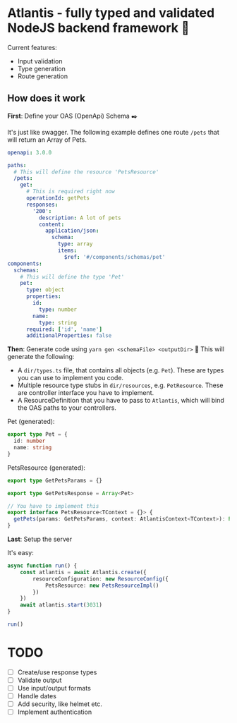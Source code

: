 # Atlantis - fully typed and validated NodeJS backend framework 🍦

Current features:
- Input validation
- Type generation
- Route generation

## How does it work
**First**: Define your OAS (OpenApi) Schema ✒️

It's just like swagger. The following example defines one route `/pets` that will return an Array of Pets.

```yaml
openapi: 3.0.0

paths:
  # This will define the resource 'PetsResource'
  /pets:
    get:
      # This is required right now
      operationId: getPets
      responses:
        '200':
          description: A lot of pets
          content:
            application/json:
              schema:
                type: array
                items:
                  $ref: '#/components/schemas/pet'
components:
  schemas:
    # This will define the type 'Pet'
    pet:
      type: object
      properties:
        id:
          type: number
        name:
          type: string
      required: ['id', 'name']
      additionalProperties: false
```

**Then**: Generate code using ```yarn gen <schemaFile> <outputDir>``` 🎩
This will generate the following:
- A `dir/types.ts` file, that contains all objects (e.g. `Pet`). These are types you can use to implement you code.
- Multiple resource type stubs in `dir/resources`, e.g. `PetResource`. These are controller interface you have to implement.
- A ResourceDefinition that you have to pass to `Atlantis`, which will bind the OAS paths to your controllers.

Pet (generated):
```ts
export type Pet = {
  id: number
  name: string
}
```

PetsResource (generated):
```ts
export type GetPetsParams = {}

export type GetPetsResponse = Array<Pet>

// You have to implement this
export interface PetsResource<TContext = {}> {
  getPets(params: GetPetsParams, context: AtlantisContext<TContext>): Promise<GetPetsResponse>
}
```


**Last**: Setup the server

It's easy:
```ts
async function run() {
    const atlantis = await Atlantis.create({
        resourceConfiguration: new ResourceConfig({
            PetsResource: new PetsResourceImpl()
        })
    })
    await atlantis.start(3031)
}

run()
```


# TODO
- [ ] Create/use response types
- [ ] Validate output
- [ ] Use input/output formats
- [ ] Handle dates
- [ ] Add security, like helmet etc.
- [ ] Implement authentication